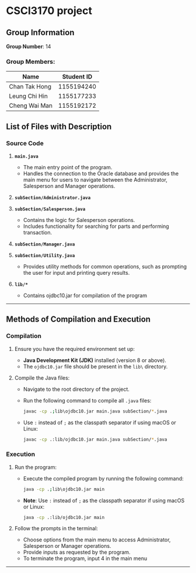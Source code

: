 # CSCI3170 project
## Group Information
**Group Number**: 14

### Group Members:
| Name | Student ID |
|-----------------------|--------------|
| Chan Tak Hong | 1155194240 |
| Leung Chi Hin | 1155177233 |
| Cheng Wai Man | 1155192172 |



## List of Files with Description

### **Source Code**
1. **`main.java`**
   - The main entry point of the program.
   - Handles the connection to the Oracle database and provides the main menu for users to navigate between the Administrator, Salesperson and Manager operations.

2. **`subSection/Administrator.java`**
 

3. **`subSection/Salesperson.java`**
   - Contains the logic for Salesperson operations.
   - Includes functionality for searching for parts and performing transaction.

4. **`subSection/Manager.java`**

5. **`subSection/Utility.java`**
   - Provides utility methods for common operations, such as prompting the user for input and printing query results.

6. **`lib/*`**
   - Contains ojdbc10.jar for compilation of the program
---
## Methods of Compilation and Execution

### **Compilation**
1. Ensure you have the required environment set up:
   - **Java Development Kit (JDK)** installed (version 8 or above).
   - The `ojdbc10.jar` file should be present in the `lib\` directory.

2. Compile the Java files:
   - Navigate to the root directory of the project.
   - Run the following command to compile all `.java` files:
     ```bash
     javac -cp .;lib\ojdbc10.jar main.java subSection/*.java
     ```

   - Use `:` instead of `;` as the classpath separator if using macOS or Linux:
     ```bash
     javac -cp .:lib/ojdbc10.jar main.java subSection/*.java
     ```

### **Execution**
1. Run the program:
   - Execute the compiled program by running the following command:
     ```bash
     java -cp .;lib\ojdbc10.jar main
     ```

   - **Note**: Use `:` instead of `;` as the classpath separator if using macOS or Linux:
     ```bash
     java -cp .:lib/ojdbc10.jar main
     ```

2. Follow the prompts in the terminal:
   - Choose options from the main menu to access Administrator, Salesperson or Manager operations.
   - Provide inputs as requested by the program.
   - To terminate the program, input 4 in the main menu
---
